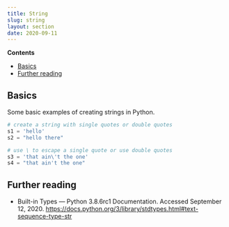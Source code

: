 ```yaml
---
title: String
slug: string
layout: section
date: 2020-09-11
---
```


**Contents**

- [Basics](#basics)
- [Further reading](#further-reading)

## Basics

Some basic examples of creating strings in Python.

```python
# create a string with single quotes or double quotes
s1 = 'hello'
s2 = "hello there"

# use \ to escape a single quote or use double quotes
s3 = 'that ain\'t the one'
s4 = "that ain't the one"
```

## Further reading

- Built-in Types — Python 3.8.6rc1 Documentation. Accessed September 12, 2020. <https://docs.python.org/3/library/stdtypes.html#text-sequence-type-str>
